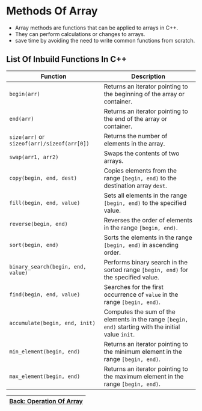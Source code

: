 # Methods Of Array
* Array methods are functions that can be applied to arrays in C++. 
* They can perform calculations or changes to arrays.
* save time by avoiding the need to write common functions from scratch.

## List Of Inbuild Functions In C++
| Function                        | Description                                           |
| ------------------------------- | ----------------------------------------------------- |
| `begin(arr)`               | Returns an iterator pointing to the beginning of the array or container. |
| `end(arr)`                 | Returns an iterator pointing to the end of the array or container. |
| `size(arr)` or `sizeof(arr)/sizeof(arr[0])` | Returns the number of elements in the array. |
| `swap(arr1, arr2)`         | Swaps the contents of two arrays.                     |
| `copy(begin, end, dest)`   | Copies elements from the range `[begin, end)` to the destination array `dest`. |
| `fill(begin, end, value)`  | Sets all elements in the range `[begin, end)` to the specified value. |
| `reverse(begin, end)`      | Reverses the order of elements in the range `[begin, end)`. |
| `sort(begin, end)`         | Sorts the elements in the range `[begin, end)` in ascending order. |
| `binary_search(begin, end, value)` | Performs binary search in the sorted range `[begin, end)` for the specified value. |
| `find(begin, end, value)`  | Searches for the first occurrence of `value` in the range `[begin, end)`. |
| `accumulate(begin, end, init)` | Computes the sum of the elements in the range `[begin, end)` starting with the initial value `init`. |
| `min_element(begin, end)`  | Returns an iterator pointing to the minimum element in the range `[begin, end)`. |
| `max_element(begin, end)`  | Returns an iterator pointing to the maximum element in the range `[begin, end)`. |




| [Back: Operation Of Array](./operation.md) |
| ----------------------------- |